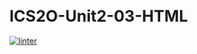 # ICS2O-Unit2-03-HTML
 [![linter](https://github.com/Aiden-Kwong/ICS2O-Unit2-03-HTML/workflows/linter/badge.svg)](https://github.com/marketplace/actions/super-linter)     
